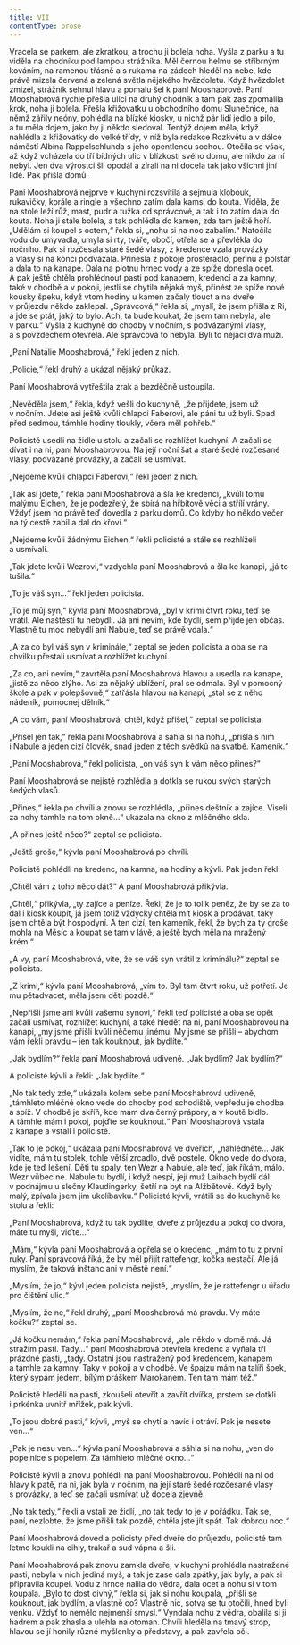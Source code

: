 ```yaml
---
title: VII
contentType: prose
---
```


  

Vracela se parkem, ale zkratkou, a trochu ji bolela noha. Vyšla z parku a tu viděla na chodníku pod lampou strážníka. Měl černou helmu se stříbrným kováním, na ramenou třásně a s rukama na zádech hleděl na nebe, kde právě mizela červená a zelená světla nějakého hvězdoletu. Když hvězdolet zmizel, strážník sehnul hlavu a pomalu šel k paní Mooshabrové. Paní Mooshabrová rychle přešla ulici na druhý chodník a tam pak zas zpomalila krok, noha ji bolela. Přešla křižovatku u obchodního domu Slunečnice, na němž zářily neóny, pohlédla na blízké kiosky, u nichž pár lidí jedlo a pilo, a tu měla dojem, jako by ji někdo sledoval. Tentýž dojem měla, když nahlédla z křižovatky do velké třídy, v níž byla redakce Rozkvětu a v dálce náměstí Albína Rappelschlunda s jeho opentlenou sochou. Otočila se však, až když vcházela do tří bídných ulic v blízkosti svého domu, ale nikdo za ní nebyl. Jen dva výrostci šli opodál a zírali na ni docela tak jako všichni jiní lidé. Pak přišla domů.

Paní Mooshabrová nejprve v kuchyni rozsvítila a sejmula klobouk, rukavičky, korále a ringle a všechno zatím dala kamsi do kouta. Viděla, že na stole leží růž, mast, pudr a tužka od správcové, a tak i to zatím dala do kouta. Noha ji stále bolela, a tak pohlédla do kamen, zda tam ještě hoří. „Udělám si koupel s octem,“ řekla si, „nohu si na noc zabalím.“ Natočila vodu do umyvadla, umyla si rty, tváře, obočí, otřela se a převlékla do nočního. Pak si rozčesala staré šedé vlasy, z kredence vzala provázky a vlasy si na konci podvázala. Přinesla z pokoje prostěradlo, peřinu a polštář a dala to na kanape. Dala na plotnu hrnec vody a ze spíže donesla ocet. A pak ještě chtěla prohlédnout pasti pod kanapem, kredencí a za kamny, také v chodbě a v pokoji, jestli se chytila nějaká myš, přinést ze spíže nové kousky špeku, když vtom hodiny u kamen začaly tlouct a na dveře v průjezdu někdo zaklepal. „Správcová,“ řekla si, „myslí, že jsem přišla z Ri, a jde se ptát, jaký to bylo. Ach, ta bude koukat, že jsem tam nebyla, ale v parku.“ Vyšla z kuchyně do chodby v nočním, s podvázanými vlasy, a s povzdechem otevřela. Ale správcová to nebyla. Byli to nějací dva muži.

„Paní Natálie Mooshabrová,“ řekl jeden z nich.

„Policie,“ řekl druhý a ukázal nějaký průkaz.

Paní Mooshabrová vytřeštila zrak a bezděčně ustoupila.

„Nevěděla jsem,“ řekla, když vešli do kuchyně, „že přijdete, jsem už v nočním. Jdete asi ještě kvůli chlapci Faberovi, ale páni tu už byli. Spad před sedmou, támhle hodiny tloukly, včera měl pohřeb.“

Policisté usedli na židle u stolu a začali se rozhlížet kuchyní. A začali se dívat i na ni, paní Mooshabrovou. Na její noční šat a staré šedé rozčesané vlasy, podvázané provázky, a začali se usmívat.

„Nejdeme kvůli chlapci Faberovi,“ řekl jeden z nich.

„Tak asi jdete,“ řekla paní Mooshabrová a šla ke kredenci, „kvůli tomu malýmu Eichen, že je podezřelý, že sbírá na hřbitově věci a střílí vrány. Vždyť jsem ho právě teď dovedla z parku domů. Co kdyby ho někdo večer na tý cestě zabil a dal do křoví.“

„Nejdeme kvůli žádnýmu Eichen,“ řekli policisté a stále se rozhlíželi a usmívali.

„Tak jdete kvůli Wezrovi,“ vzdychla paní Mooshabrová a šla ke kanapi, „já to tušila.“

„To je váš syn…“ řekl jeden policista.

„To je můj syn,“ kývla paní Mooshabrová, „byl v krimi čtvrt roku, teď se vrátil. Ale naštěstí tu nebydlí. Já ani nevím, kde bydlí, sem přijde jen občas. Vlastně tu moc nebydlí ani Nabule, teď se právě vdala.“

„A za co byl váš syn v kriminále,“ zeptal se jeden policista a oba se na chvilku přestali usmívat a rozhlížet kuchyní.

„Za co, ani nevím,“ zavrtěla paní Mooshabrová hlavou a usedla na kanape, „jistě za něco zlýho. Asi za nějaký ublížení, pral se odmala. Byl v pomocný škole a pak v polepšovně,“ zatřásla hlavou na kanapi, „stal se z něho nádeník, pomocnej dělník.“

„A co vám, paní Mooshabrová, chtěl, když přišel,“ zeptal se policista.

„Přišel jen tak,“ řekla paní Mooshabrová a sáhla si na nohu, „přišla s ním i Nabule a jeden cizí člověk, snad jeden z těch svědků na svatbě. Kameník.“

„Paní Mooshabrová,“ řekl policista, „on váš syn k vám něco přines?“

Paní Mooshabrová se nejistě rozhlédla a dotkla se rukou svých starých šedých vlasů.

„Přines,“ řekla po chvíli a znovu se rozhlédla, „přines deštník a zajíce. Viseli za nohy támhle na tom okně…“ ukázala na okno z mléčného skla.

„A přines ještě něco?“ zeptal se policista.

„Ještě groše,“ kývla paní Mooshabrová po chvíli.

Policisté pohlédli na kredenc, na kamna, na hodiny a kývli. Pak jeden řekl:

„Chtěl vám z toho něco dát?“ A paní Mooshabrová přikývla.

„Chtěl,“ přikývla, „ty zajíce a peníze. Řekl, že je to tolik peněz, že by se za to dal i kiosk koupit, já jsem totiž vždycky chtěla mít kiosk a prodávat, taky jsem chtěla být hospodyní. A ten cizí, ten kameník, řekl, že bych za ty groše mohla na Měsíc a koupat se tam v lávě, a ještě bych měla na mražený krém.“

„A vy, paní Mooshabrová, víte, že se váš syn vrátil z kriminálu?“ zeptal se policista.

„Z krimi,“ kývla paní Mooshabrová, „vím to. Byl tam čtvrt roku, už potřetí. Je mu pětadvacet, měla jsem děti pozdě.“

„Nepřišli jsme ani kvůli vašemu synovi,“ řekli teď policisté a oba se opět začali usmívat, rozhlížet kuchyní, a také hledět na ni, paní Moos­habrovou na kanapi, „my jsme přišli kvůli něčemu jinému. My jsme se přišli – abychom vám řekli pravdu – jen tak kouknout, jak bydlíte.“

„Jak bydlím?“ řekla paní Mooshabrová udiveně. „Jak bydlím? Jak bydlím?“

A policisté kývli a řekli: „Jak bydlíte.“

„No tak tedy zde,“ ukázala kolem sebe paní Mooshabrová udiveně, „támhleto mléčné okno vede do chodby pod schodiště, vepředu je chodba a spíž. V chodbě je skříň, kde mám dva černý prápory, a v koutě bidlo. A támhle mám i pokoj, pojďte se kouknout.“ Paní Mooshabrová vstala z kanape a vstali i policisté.

„Tak to je pokoj,“ ukázala paní Mooshabrová ve dveřích, „nahlédněte… Jak vidíte, mám tu stolek, tohle větší zrcadlo, dvě postele. Okno vede do dvora, kde je teď lešení. Děti tu spaly, ten Wezr a Nabule, ale teď, jak říkám, málo. Wezr vůbec ne. Nabule tu bydlí, i když nespí, její muž Laibach bydlí dál v podnájmu u slečny Klaudingerky, šetří na byt na Alžbětově. Když byly malý, zpívala jsem jim ukolíbavku.“ Policisté kývli, vrátili se do kuchyně ke stolu a řekli:

„Paní Mooshabrová, když tu tak bydlíte, dveře z průjezdu a pokoj do dvora, máte tu myši, viďte…“

„Mám,“ kývla paní Mooshabrová a opřela se o kredenc, „mám to tu z první ruky. Paní správcová říká, že by měl přijít rattefengr, kočka nestačí. Ale já myslím, že taková inštanc ani v městě není.“

„Myslím, že jo,“ kývl jeden policista nejistě, „myslím, že je rattefengr u úřadu pro čištění ulic.“

„Myslím, že ne,“ řekl druhý, „paní Mooshabrová má pravdu. Vy máte kočku?“ zeptal se.

„Já kočku nemám,“ řekla paní Mooshabrová, „ale někdo v domě má. Já stražím pasti. Tady…“ paní Mooshabrová otevřela kredenc a vyňala tři prázdné pasti, „tady. Ostatní jsou nastražený pod kredencem, kanapem a támhle za kamny. Taky v pokoji a v chodbě. Ve špajzu mám na talíři špek, který sypám jedem, bílým práškem Marokanem. Ten tam mám též.“

Policisté hleděli na pasti, zkoušeli otevřít a zavřít dvířka, prstem se dotkli i prkénka uvnitř mřížek, pak kývli.

„To jsou dobré pasti,“ kývli, „myš se chytí a navíc i otráví. Pak je nesete ven…“

„Pak je nesu ven…“ kývla paní Mooshabrová a sáhla si na nohu, „ven do popelnice s popelem. Za támhleto mléčné okno…“

Policisté kývli a znovu pohlédli na paní Mooshabrovou. Pohlédli na ni od hlavy k patě, na ni, jak byla v nočním, na její staré šedé rozčesané vlasy s provázky, a teď se začali usmívat už docela zjevně.

„No tak tedy,“ řekli a vstali ze židlí, „no tak tedy to je v pořádku. Tak se, paní, nezlobte, že jsme přišli tak pozdě, chtěla jste jít spát. Tak dobrou noc.“

Paní Mooshabrová dovedla policisty před dveře do průjezdu, policisté tam letmo koukli na cihly, trakař a sud vápna a šli.

Paní Mooshabrová pak znovu zamkla dveře, v kuchyni prohlédla nastražené pasti, nebyla v nich jediná myš, a tak je zase dala zpátky, jak byly, a pak si připravila koupel. Vodu z hrnce nalila do vědra, dala ocet a nohu si v tom koupala. „Bylo to dost divný,“ řekla si, jak si nohu koupala, „přišli se kouknout, jak bydlím, a vlastně co? Vlastně nic, sotva se tu otočili, hned byli venku. Vždyť to nemělo nejmenší smysl.“ Vyndala nohu z vědra, obalila si ji hadrem a pak zhasla a ulehla na otoman. Chvíli hleděla na tmavý strop, hlavou se jí honily různé myšlenky a představy, a pak zavřela oči.
